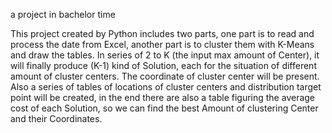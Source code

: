 a project in bachelor time

This project created by Python includes two parts, one part is to read and process the date from Excel, another part is to cluster them with K-Means and draw the tables. 
In series of 2 to K (the input max amount of Center), it will finally produce (K-1) kind of Solution, each for the situation of different amount of cluster centers. The coordinate of cluster center will be present. Also a series of tables of locations of cluster centers and distribution target point will be created, in the end there are also a table figuring the average cost of each Solution, so we can find the best Amount of clustering Center and their Coordinates.

